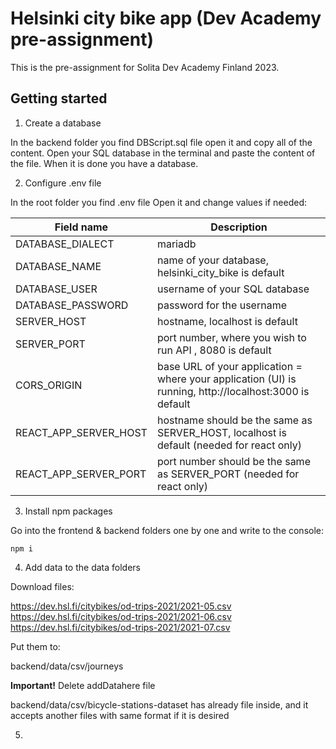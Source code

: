 # Helsinki city bike app (Dev Academy pre-assignment)

This is the pre-assignment for Solita Dev Academy Finland 2023.

## Getting started

1. Create a database

In the backend folder you find DBScript.sql file open it and copy all of the content.
Open your SQL database in the terminal and paste the content of the file.
When it is done you have a database.

2. Configure .env file

In the root folder you find .env file
Open it and change values if needed:

| Field name            | Description                                                                                                             |
|-----------------------|-------------------------------------------------------------------------------------------------------------------------|
| DATABASE_DIALECT      | mariadb
| DATABASE_NAME         | name of your database, helsinki_city_bike is default                                                                    |
| DATABASE_USER         | username of your SQL database                                                                                           |
| DATABASE_PASSWORD     | password for the username                                                                                               |
| SERVER_HOST           | hostname, localhost is default                                                                                          |
| SERVER_PORT           | port number, where you wish to run API , 8080 is default                                                                |
| CORS_ORIGIN           | base URL of your application = where your application (UI) is running, http://localhost:3000 is default                 |
| REACT_APP_SERVER_HOST | hostname should be the same as SERVER_HOST, localhost is default (needed for react only)                                |
| REACT_APP_SERVER_PORT | port number should be the same as SERVER_PORT (needed for react only)                                                   |

3. Install npm packages

Go into the frontend & backend folders one by one and write to the console:

<code>npm i</code>

4. Add data to the data folders

  Download files:
  
  https://dev.hsl.fi/citybikes/od-trips-2021/2021-05.csv <br/>
  https://dev.hsl.fi/citybikes/od-trips-2021/2021-06.csv <br/>
  https://dev.hsl.fi/citybikes/od-trips-2021/2021-07.csv <br/>
  
  Put them to: 
  
  backend/data/csv/journeys
  
  **Important!** Delete addDatahere file
  
  backend/data/csv/bicycle-stations-dataset has already file inside, and it accepts another files with same format if it is desired 
  
  5. 
  

  
